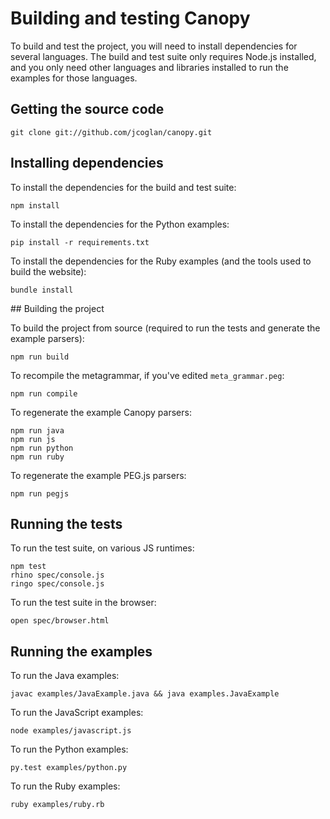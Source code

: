 # Building and testing Canopy

To build and test the project, you will need to install dependencies for several
languages. The build and test suite only requires Node.js installed, and you
only need other languages and libraries installed to run the examples for those
languages.

## Getting the source code

    git clone git://github.com/jcoglan/canopy.git

## Installing dependencies

To install the dependencies for the build and test suite:

    npm install

To install the dependencies for the Python examples:

    pip install -r requirements.txt

To install the dependencies for the Ruby examples (and the tools used to build
the website):

    bundle install

## Building the project

To build the project from source (required to run the tests and generate the
example parsers):

    npm run build

To recompile the metagrammar, if you've edited `meta_grammar.peg`:

    npm run compile

To regenerate the example Canopy parsers:

    npm run java
    npm run js
    npm run python
    npm run ruby

To regenerate the example PEG.js parsers:

    npm run pegjs

## Running the tests

To run the test suite, on various JS runtimes:

    npm test
    rhino spec/console.js
    ringo spec/console.js

To run the test suite in the browser:

    open spec/browser.html

## Running the examples

To run the Java examples:

    javac examples/JavaExample.java && java examples.JavaExample

To run the JavaScript examples:

    node examples/javascript.js

To run the Python examples:

    py.test examples/python.py

To run the Ruby examples:

    ruby examples/ruby.rb
